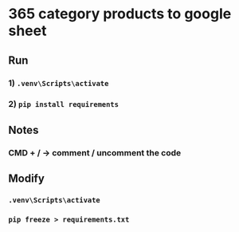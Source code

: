 # 365 category products to google sheet

## Run
### 1) `.venv\Scripts\activate`
### 2) `pip install requirements`


## Notes
### CMD + / -> comment / uncomment the code

## Modify
### `.venv\Scripts\activate`
### `pip freeze > requirements.txt`
